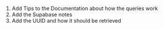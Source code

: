 1. Add Tips to the Documentation about how the queries work 
2. Add the Supabase notes 
3. Add the UUID and how it should be retrieved 
